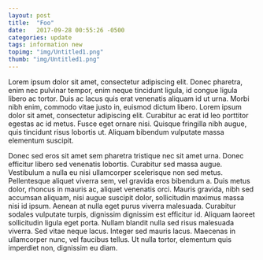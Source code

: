 ```yaml
---
layout: post
title:  "Foo"
date:   2017-09-28 00:55:26 -0500
categories: update
tags: information new
topimg: "img/Untitled1.png"
thumb: "img/Untitled1.png"
---
```

Lorem ipsum dolor sit amet, consectetur adipiscing elit. Donec pharetra, enim nec pulvinar tempor, enim neque tincidunt ligula, id congue ligula libero ac tortor. Duis ac lacus quis erat venenatis aliquam id ut urna. Morbi nibh enim, commodo vitae justo in, euismod dictum libero. Lorem ipsum dolor sit amet, consectetur adipiscing elit. Curabitur ac erat id leo porttitor egestas ac id metus. Fusce eget ornare nisi. Quisque fringilla nibh augue, quis tincidunt risus lobortis ut. Aliquam bibendum vulputate massa elementum suscipit.

Donec sed eros sit amet sem pharetra tristique nec sit amet urna. Donec efficitur libero sed venenatis lobortis. Curabitur sed massa augue. Vestibulum a nulla eu nisi ullamcorper scelerisque non sed metus. Pellentesque aliquet viverra sem, vel gravida eros bibendum a. Duis metus dolor, rhoncus in mauris ac, aliquet venenatis orci. Mauris gravida, nibh sed accumsan aliquam, nisi augue suscipit dolor, sollicitudin maximus massa nisi id ipsum. Aenean at nulla eget purus viverra malesuada. Curabitur sodales vulputate turpis, dignissim dignissim est efficitur id. Aliquam laoreet sollicitudin ligula eget porta. Nullam blandit nulla sed risus malesuada viverra. Sed vitae neque lacus. Integer sed mauris lacus. Maecenas in ullamcorper nunc, vel faucibus tellus. Ut nulla tortor, elementum quis imperdiet non, dignissim eu diam. 
